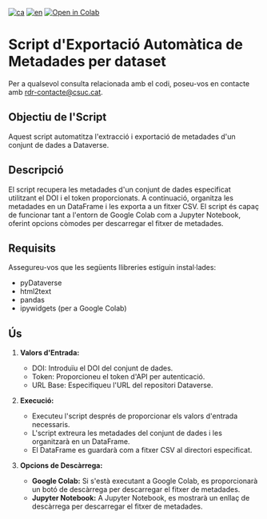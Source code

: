[![ca](https://img.shields.io/badge/lang-ca-blue.svg)](https://github.com/CSUC/RDR-scripts/blob/main/extract_metadata/README.md)
[![en](https://img.shields.io/badge/lang-en-green.svg)](https://github.com/CSUC/RDR-scripts/blob/main/extract_metadata/README_ENG.md)
[![Open in Colab](https://colab.research.google.com/assets/colab-badge.svg)](https://colab.research.google.com/github/CSUC/RDR-scripts/blob/main/extract_metadata/extract_metadata_script.ipynb)
# Script d'Exportació Automàtica de Metadades per dataset

Per a qualsevol consulta relacionada amb el codi, poseu-vos en contacte amb rdr-contacte@csuc.cat.

## Objectiu de l'Script
Aquest script automatitza l'extracció i exportació de metadades d'un conjunt de dades a Dataverse.

## Descripció

El script recupera les metadades d'un conjunt de dades especificat utilitzant el DOI i el token proporcionats. A continuació, organitza les metadades en un DataFrame i les exporta a un fitxer CSV. El script és capaç de funcionar tant a l'entorn de Google Colab com a Jupyter Notebook, oferint opcions còmodes per descarregar el fitxer de metadades.

## Requisits

Assegureu-vos que les següents llibreries estiguin instal·lades:
- pyDataverse
- html2text
- pandas
- ipywidgets (per a Google Colab)

## Ús

1. **Valors d'Entrada:**
    - DOI: Introduïu el DOI del conjunt de dades.
    - Token: Proporcioneu el token d'API per autenticació.
    - URL Base: Especifiqueu l'URL del repositori Dataverse.

2. **Execució:**
    - Executeu l'script després de proporcionar els valors d'entrada necessaris.
    - L'script extreura les metadades del conjunt de dades i les organitzarà en un DataFrame.
    - El DataFrame es guardarà com a fitxer CSV al directori especificat.

3. **Opcions de Descàrrega:**
    - **Google Colab:** Si s'està executant a Google Colab, es proporcionarà un botó de descàrrega per descarregar el fitxer de metadades.
    - **Jupyter Notebook:** A Jupyter Notebook, es mostrarà un enllaç de descàrrega per descarregar el fitxer de metadades.
